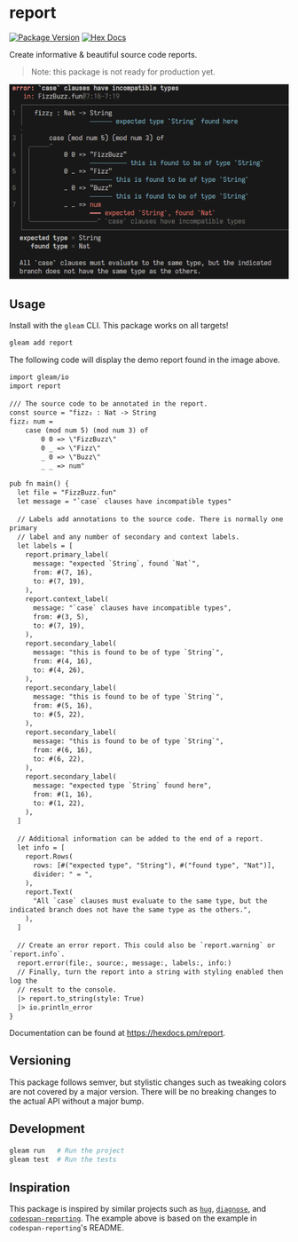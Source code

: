 # report

[![Package Version](https://img.shields.io/hexpm/v/report)](https://hex.pm/packages/report)
[![Hex Docs](https://img.shields.io/badge/hex-docs-ffaff3)](https://hexdocs.pm/report/)

Create informative & beautiful source code reports.

> Note: this package is not ready for production yet.

![example report output](./assets/example_output.png)

## Usage

Install with the `gleam` CLI. This package works on all targets!

```sh
gleam add report
```

The following code will display the demo report found in the image above.

```gleam
import gleam/io
import report

/// The source code to be annotated in the report.
const source = "fizz₂ : Nat -> String
fizz₂ num =
    case (mod num 5) (mod num 3) of
        0 0 => \"FizzBuzz\"
        0 _ => \"Fizz\"
        _ 0 => \"Buzz\"
        _ _ => num"

pub fn main() {
  let file = "FizzBuzz.fun"
  let message = "`case` clauses have incompatible types"

  // Labels add annotations to the source code. There is normally one primary
  // label and any number of secondary and context labels.
  let labels = [
    report.primary_label(
      message: "expected `String`, found `Nat`",
      from: #(7, 16),
      to: #(7, 19),
    ),
    report.context_label(
      message: "`case` clauses have incompatible types",
      from: #(3, 5),
      to: #(7, 19),
    ),
    report.secondary_label(
      message: "this is found to be of type `String`",
      from: #(4, 16),
      to: #(4, 26),
    ),
    report.secondary_label(
      message: "this is found to be of type `String`",
      from: #(5, 16),
      to: #(5, 22),
    ),
    report.secondary_label(
      message: "this is found to be of type `String`",
      from: #(6, 16),
      to: #(6, 22),
    ),
    report.secondary_label(
      message: "expected type `String` found here",
      from: #(1, 16),
      to: #(1, 22),
    ),
  ]

  // Additional information can be added to the end of a report.
  let info = [
    report.Rows(
      rows: [#("expected type", "String"), #("found type", "Nat")],
      divider: " = ",
    ),
    report.Text(
      "All `case` clauses must evaluate to the same type, but the indicated branch does not have the same type as the others.",
    ),
  ]

  // Create an error report. This could also be `report.warning` or `report.info`.
  report.error(file:, source:, message:, labels:, info:)
  // Finally, turn the report into a string with styling enabled then log the
  // result to the console.
  |> report.to_string(style: True)
  |> io.println_error
}
```

Documentation can be found at <https://hexdocs.pm/report>.

## Versioning

This package follows semver, but stylistic changes such as tweaking colors are not covered by a major version. There will be no breaking changes to the actual API without a major bump.

## Development

```sh
gleam run   # Run the project
gleam test  # Run the tests
```

## Inspiration

This package is inspired by similar projects such as [`hug`](https://hexdocs.pm/hug/), [`diagnose`](https://github.com/Mesabloo/diagnose), and [`codespan-reporting`](https://github.com/brendanzab/codespan). The example above is based on the example in `codespan-reporting`'s README.
